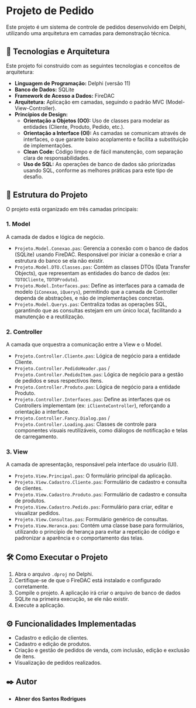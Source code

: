 # Projeto de Pedido

Este projeto é um sistema de controle de pedidos desenvolvido em Delphi, utilizando uma arquitetura em camadas para demonstração técnica.

## 🚀 Tecnologias e Arquitetura

Este projeto foi construído com as seguintes tecnologias e conceitos de arquitetura:

* **Linguagem de Programação:** Delphi (versão 11)
* **Banco de Dados:** SQLite
* **Framework de Acesso a Dados:** FireDAC
* **Arquitetura:** Aplicação em camadas, seguindo o padrão MVC (Model-View-Controller).
* **Princípios de Design:**
    * **Orientação a Objetos (OO):** Uso de classes para modelar as entidades (Cliente, Produto, Pedido, etc.).
    * **Orientação a Interface (OI):** As camadas se comunicam através de interfaces, o que garante baixo acoplamento e facilita a substituição de implementações.
    * **Clean Code:** Código limpo e de fácil manutenção, com separação clara de responsabilidades.
    * **Uso de SQL:** As operações de banco de dados são priorizadas usando SQL, conforme as melhores práticas para este tipo de desafio.

## 📁 Estrutura do Projeto

O projeto está organizado em três camadas principais:

### 1. **Model**
A camada de dados e lógica de negócio.
* `Projeto.Model.Conexao.pas`: Gerencia a conexão com o banco de dados (SQLite) usando FireDAC. Responsável por iniciar a conexão e criar a estrutura do banco se ela não existir.
* `Projeto.Model.DTO.Classes.pas`: Contém as classes DTOs (Data Transfer Objects), que representam as entidades do banco de dados (ex: `TDTOCliente`, `TDTOProduto`).
* `Projeto.Model.Interfaces.pas`: Define as interfaces para a camada de modelo (`iConexao`, `iQuerys`), permitindo que a camada de Controller dependa de abstrações, e não de implementações concretas.
* `Projeto.Model.Querys.pas`: Centraliza todas as operações SQL, garantindo que as consultas estejam em um único local, facilitando a manutenção e a reutilização.

### 2. **Controller**
A camada que orquestra a comunicação entre a View e o Model.
* `Projeto.Controller.Cliente.pas`: Lógica de negócio para a entidade Cliente.
* `Projeto.Controller.PedidoHeader.pas` / `Projeto.Controller.PedidoItem.pas`: Lógica de negócio para a gestão de pedidos e seus respectivos itens.
* `Projeto.Controller.Produto.pas`: Lógica de negócio para a entidade Produto.
* `Projeto.Controller.Interfaces.pas`: Define as interfaces que os Controllers implementam (ex: `iClienteController`), reforçando a orientação a interface.
* `Projeto.Controller.Fancy.Dialog.pas` / `Projeto.Controller.Loading.pas`: Classes de controle para componentes visuais reutilizáveis, como diálogos de notificação e telas de carregamento.

### 3. **View**
A camada de apresentação, responsável pela interface do usuário (UI).
* `Projeto.View.Principal.pas`: O formulário principal da aplicação.
* `Projeto.View.Cadastro.Cliente.pas`: Formulário de cadastro e consulta de clientes.
* `Projeto.View.Cadastro.Produto.pas`: Formulário de cadastro e consulta de produtos.
* `Projeto.View.Cadastro.Pedido.pas`: Formulário para criar, editar e visualizar pedidos.
* `Projeto.View.Consultas.pas`: Formulário genérico de consultas.
* `Projeto.View.Heranca.pas`: Contém uma classe base para formulários, utilizando o princípio de herança para evitar a repetição de código e padronizar a aparência e o comportamento das telas.

## 🛠️ Como Executar o Projeto
1.  Abra o arquivo `.dproj` no Delphi.
2.  Certifique-se de que o FireDAC está instalado e configurado corretamente.
3.  Compile o projeto. A aplicação irá criar o arquivo de banco de dados SQLite na primeira execução, se ele não existir.
4.  Execute a aplicação.

## ⚙️ Funcionalidades Implementadas
* Cadastro e edição de clientes.
* Cadastro e edição de produtos.
* Criação e gestão de pedidos de venda, com inclusão, edição e exclusão de itens.
* Visualização de pedidos realizados.

## ✒️ Autor

* **Abner dos Santos Rodrigues**
